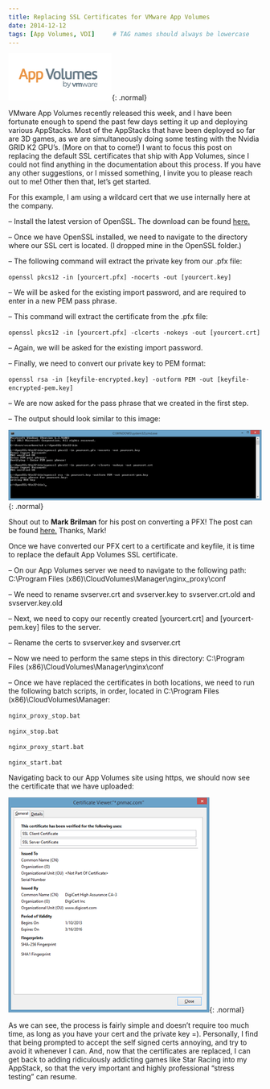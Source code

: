 ```yaml
---
title: Replacing SSL Certificates for VMware App Volumes
date: 2014-12-12
tags: [App Volumes, VDI]     # TAG names should always be lowercase
---
```

![Desktop View](/assets/posts/app_volumes/1.png){: .normal}

VMware App Volumes recently released this week, and I have been fortunate enough to spend the past few days setting it up and deploying various AppStacks. Most of the AppStacks that have been deployed so far are 3D games, as we are simultaneously doing some testing with the Nvidia GRID K2 GPU’s. (More on that to come!) I want to focus this post on replacing the default SSL certificates that ship with App Volumes, since I could not find anything in the documentation about this process. If you have any other suggestions, or I missed something, I invite you to please reach out to me! Other then that, let’s get started.

For this example, I am using a wildcard cert that we use internally here at the company.

– Install the latest version of OpenSSL. The download can be found [here.](http://www.slproweb.com/products/Win32OpenSSL.html)

– Once we have OpenSSL installed, we need to navigate to the directory where our SSL cert is located. (I dropped mine in the OpenSSL folder.)

– The following command will extract the private key from our .pfx file:

`openssl pkcs12 -in [yourcert.pfx] -nocerts -out [yourcert.key]`

– We will be asked for the existing import password, and are required to enter in a new PEM pass phrase.

– This command will extract the certificate from the .pfx file:

`openssl pkcs12 -in [yourcert.pfx] -clcerts -nokeys -out [yourcert.crt]`

– Again, we will be asked for the existing import password.

– Finally, we need to convert our private key to PEM format:

`openssl rsa -in [keyfile-encrypted.key] -outform PEM -out [keyfile-encrypted-pem.key]`

– We are now asked for the pass phrase that we created in the first step.

– The output should look similar to this image:

![Desktop View](/assets/posts/app_volumes/2.png){: .normal}

Shout out to **Mark Brilman** for his post on converting a PFX! The post can be found [here.](https://www.markbrilman.nl/2011/08/howto-convert-a-pfx-to-a-seperate-key-crt-file/) Thanks, Mark!

Once we have converted our PFX cert to a certificate and keyfile, it is time to replace the default App Volumes SSL certificate.

– On our App Volumes server we need to navigate to the following path: C:\Program Files (x86)\CloudVolumes\Manager\nginx_proxy\conf

– We need to rename svserver.crt and svserver.key to svserver.crt.old and svserver.key.old

– Next, we need to copy our recently created [yourcert.crt] and [yourcert-pem.key] files to the server.

– Rename the certs to svserver.key and svserver.crt

– Now we need to perform the same steps in this directory: C:\Program Files (x86)\CloudVolumes\Manager\nginx\conf

– Once we have replaced the certificates in both locations, we need to run the following batch scripts, in order, located in C:\Program Files (x86)\CloudVolumes\Manager:


`nginx_proxy_stop.bat`

`nginx_stop.bat`

`nginx_proxy_start.bat`

`nginx_start.bat`


Navigating back to our App Volumes site using https, we should now see the certificate that we have uploaded:

![Desktop View](/assets/posts/app_volumes/3.png){: .normal}

As we can see, the process is fairly simple and doesn’t require too much time, as long as you have your cert and the private key =). Personally, I find that being prompted to accept the self signed certs annoying, and try to avoid it whenever I can. And, now that the certificates are replaced, I can get back to adding ridiculously addicting games like Star Racing into my AppStack, so that the very important and highly professional “stress testing” can resume.